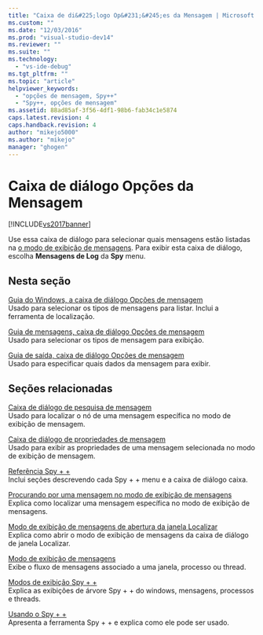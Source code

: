 ```yaml
---
title: "Caixa de di&#225;logo Op&#231;&#245;es da Mensagem | Microsoft Docs"
ms.custom: ""
ms.date: "12/03/2016"
ms.prod: "visual-studio-dev14"
ms.reviewer: ""
ms.suite: ""
ms.technology: 
  - "vs-ide-debug"
ms.tgt_pltfrm: ""
ms.topic: "article"
helpviewer_keywords: 
  - "opções de mensagem, Spy++"
  - "Spy++, opções de mensagem"
ms.assetid: 88ad85af-3f56-4df1-98b6-fab34c1e5874
caps.latest.revision: 4
caps.handback.revision: 4
author: "mikejo5000"
ms.author: "mikejo"
manager: "ghogen"
---
```

# Caixa de di&#225;logo Op&#231;&#245;es da Mensagem
[!INCLUDE[vs2017banner](../code-quality/includes/vs2017banner.md)]

Use essa caixa de diálogo para selecionar quais mensagens estão listadas na  [o modo de exibição de mensagens](../debugger/messages-view.md).  Para exibir esta caixa de diálogo, escolha  **Mensagens de Log** da  **Spy** menu.  
  
## Nesta seção  
 [Guia do Windows, a caixa de diálogo Opções de mensagem](../debugger/windows-tab-message-options-dialog-box.md)  
 Usado para selecionar os tipos de mensagens para listar.  Inclui a ferramenta de localização.  
  
 [Guia de mensagens, caixa de diálogo Opções de mensagem](../debugger/messages-tab-message-options-dialog-box.md)  
 Usado para selecionar os tipos de mensagem para exibição.  
  
 [Guia de saída, caixa de diálogo Opções de mensagem](../debugger/output-tab-message-options-dialog-box.md)  
 Usado para especificar quais dados da mensagem para exibir.  
  
## Seções relacionadas  
 [Caixa de diálogo de pesquisa de mensagem](../debugger/message-search-dialog-box.md)  
 Usado para localizar o nó de uma mensagem específica no modo de exibição de mensagem.  
  
 [Caixa de diálogo de propriedades de mensagem](../debugger/message-properties-dialog-box.md)  
 Usado para exibir as propriedades de uma mensagem selecionada no modo de exibição de mensagem.  
  
 [Referência Spy \+ \+](../debugger/spy-increment-reference.md)  
 Inclui seções descrevendo cada Spy \+ \+ menu e a caixa de diálogo caixa.  
  
 [Procurando por uma mensagem no modo de exibição de mensagens](../Topic/How%20to:%20Search%20for%20a%20Message%20in%20Messages%20View.md)  
 Explica como localizar uma mensagem específica no modo de exibição de mensagens.  
  
 [Modo de exibição de mensagens de abertura da janela Localizar](_asug_choosing_message_options)  
 Explica como abrir o modo de exibição de mensagens da caixa de diálogo de janela Localizar.  
  
 [Modo de exibição de mensagens](../debugger/messages-view.md)  
 Exibe o fluxo de mensagens associado a uma janela, processo ou thread.  
  
 [Modos de exibição Spy \+ \+](../debugger/spy-increment-views.md)  
 Explica as exibições de árvore Spy \+ \+ do windows, mensagens, processos e threads.  
  
 [Usando o Spy \+ \+](../debugger/using-spy-increment.md)  
 Apresenta a ferramenta Spy \+ \+ e explica como ele pode ser usado.